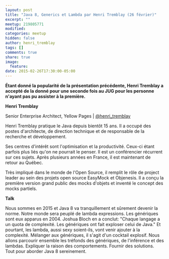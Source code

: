 ```yaml
---
layout: post
title: "Java 8, Generics et Lambda par Henri Tremblay (26 février)"
excerpt: ""
meetup: 219805771
modified:
categories: meetup
hidden: false
author: henri_tremblay
tags: []
comments: true
share: true
image:
  feature:
date: 2015-02-26T17:30:00-05:00
---
```


__Étant donné la popularité de la présentation précédente, Henri Tremblay a accepté de la donné pour une seconde fois au JUG pour les personne n'ayant pas pu assister à la première.__

__Henri Tremblay__

Senior Enterprise Architect, Yellow Pages | [@henri_tremblay](https://twitter.com/henri_tremblay)

Henri Tremblay pratique le Java depuis bientôt 15 ans. Il a occupé des postes d'architecte, de direction technique et de responsable de la recherche et développement.

Ses centres d'intérêt sont l'optimisation et la productivité. Ceux-ci étant parfois plus liés qu'on ne pourrait le penser. Il est un conférencier récurrent sur ces sujets. Après plusieurs années en France, il est maintenant de retour au Québec.

Très impliqué dans le monde de l'Open Source, il remplit le rôle de project leader au sein des projets open source EasyMock et Objenesis. Il a conçu la première version grand public des mocks d'objets et inventé le concept des mocks partiels.

__Talk__

Nous sommes en 2015 et Java 8 va tranquillement et sûrement devenir la norme. Notre monde sera peuplé de lambda expressions. Les génériques sont eux apparus en 2004. Joshua Bloch en a conclut: "Chaque langage a un quota de complexité. Les génériques ont fait exploser celui de Java."
Et pourtant, les lambda, aussi sexy soient-ils, vont venir ajouter à la complexité. Mélanger aux génériques, il s'agit d'un cocktail explosif.
Nous allons parcourir ensemble les tréfonds des génériques, de l'inférence et des lambdas. Expliquer la raison des comportements. Fournir des solutions. Tout pour aborder Java 8 sereinement.
